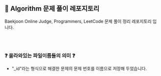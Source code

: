## 💯 Algorithm 문제 풀이 레포지토리

Baekjoon Online Judge, Programmers, LeetCode 문제 풀이 정리 레포지토리 입니다.
     
 
</br>
</br>

### ❓ 올라와있는 파일이름들의 의미 ❓
  
- "_id"라는 형식으로 해결한 문제의 문제 번호를 이름으로 저장해 두었습니다.
